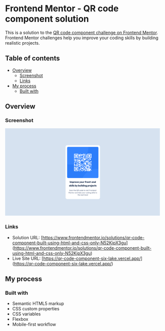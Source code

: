 # Frontend Mentor - QR code component solution

This is a solution to the [QR code component challenge on Frontend Mentor](https://www.frontendmentor.io/challenges/qr-code-component-iux_sIO_H). Frontend Mentor challenges help you improve your coding skills by building realistic projects.

## Table of contents

- [Overview](#overview)
  - [Screenshot](#screenshot)
  - [Links](#links)
- [My process](#my-process)
  - [Built with](#built-with)

## Overview

### Screenshot

![](./screenshot.png)

### Links

- Solution URL: [https://www.frontendmentor.io/solutions/qr-code-component-built-using-html-and-css-only-N52KipX3gu]
  (https://www.frontendmentor.io/solutions/qr-code-component-built-using-html-and-css-only-N52KipX3gu)
- Live Site URL: [https://qr-code-component-six-lake.vercel.app/]
  (https://qr-code-component-six-lake.vercel.app/)

## My process

### Built with

- Semantic HTML5 markup
- CSS custom properties
- CSS variables
- Flexbox
- Mobile-first workflow
